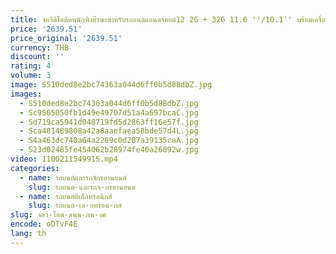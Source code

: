 ```yaml
---
title: จอวีดีโอติดพนักพิงศีรษะสำหรับรถยนต์แอนดรอยด์12 2G + 32G 11.6 ''/10.1'' พร้อมเครื่องเล่นวิดีโอบนหน้าจอที่นั่งเบาะหลังรถยนต์ RCA AV WIFI
price: '2639.51'
price_original: '2639.51'
currency: THB
discount: ''
rating: 4
volume: 3
image: S510ded8e2bc74363a044d6ff0b5d88dbZ.jpg
images:
  - S510ded8e2bc74363a044d6ff0b5d88dbZ.jpg
  - Sc9565050fb1d49e49707d51a4a697bcaC.jpg
  - Sd719ca5941d048719fd5d2863ff16e57f.jpg
  - Sca481489808a42a8aaefaea58bde57d4L.jpg
  - S4a463dc740a64a2289c0d207a39135caA.jpg
  - S23d02485fe454062b28974fe40a26092w.jpg
video: 1100211549915.mp4
categories:
  - name: รถยนต์และรถจักรยานยนต์
    slug: รถยนต-และรถจ-กรยานยนต
  - name: รถยนต์อิเล็กทรอนิกส์
    slug: รถยนต-เล-กทรอน-กส
slug: จอว-โอต-ดพน-กพ-งศ
encode: oDTvF4E
lang: th
---
```

  